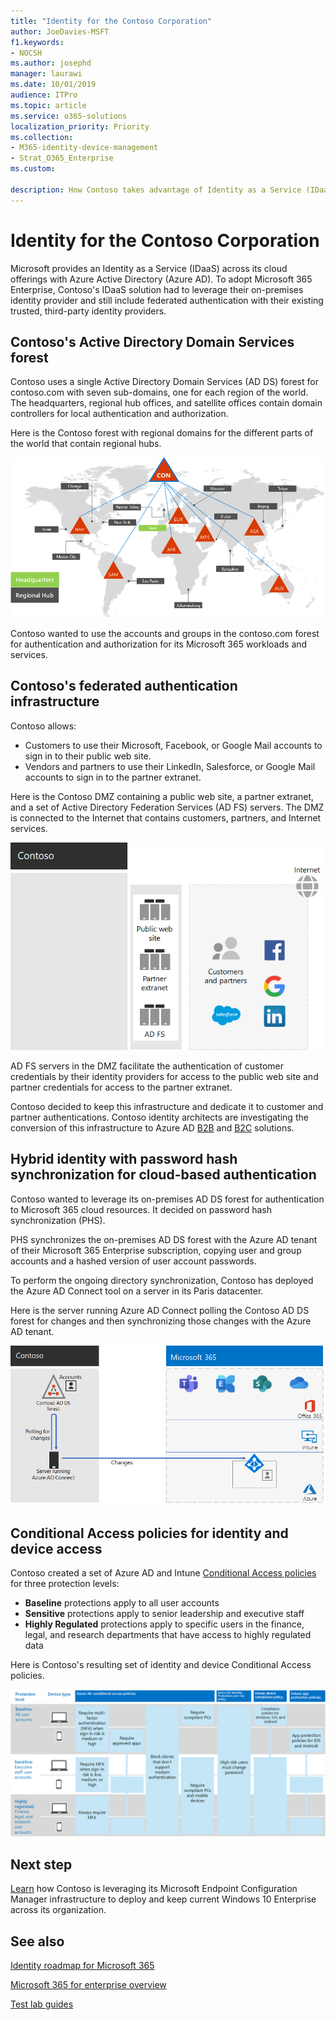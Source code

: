 ```yaml
---
title: "Identity for the Contoso Corporation"
author: JoeDavies-MSFT
f1.keywords:
- NOCSH
ms.author: josephd
manager: laurawi
ms.date: 10/01/2019
audience: ITPro
ms.topic: article
ms.service: o365-solutions
localization_priority: Priority
ms.collection: 
- M365-identity-device-management
- Strat_O365_Enterprise
ms.custom:

description: How Contoso takes advantage of Identity as a Service (IDaaS) and provides cloud-based authentication for its employees and federated authentication for its partners and customers.
---
```


# Identity for the Contoso Corporation

Microsoft provides an Identity as a Service (IDaaS) across its cloud offerings with Azure Active Directory (Azure AD). To adopt Microsoft 365 Enterprise, Contoso's IDaaS solution had to leverage their on-premises identity provider and still include federated authentication with their existing trusted, third-party identity providers.

## Contoso's Active Directory Domain Services forest

Contoso uses a single Active Directory Domain Services (AD DS) forest for contoso.com with seven sub-domains, one for each region of the world. The headquarters, regional hub offices, and satellite offices contain domain controllers for local authentication and authorization.

Here is the Contoso forest with regional domains for the different parts of the world that contain regional hubs.

![Contoso's forest and domains worldwide](../media/contoso-identity/contoso-identity-fig1.png)
 
Contoso wanted to use the accounts and groups in the contoso.com forest for authentication and authorization for its Microsoft 365 workloads and services.

## Contoso's federated authentication infrastructure

Contoso allows:

- Customers to use their Microsoft, Facebook, or Google Mail accounts to sign in to their public web site.
- Vendors and partners to use their LinkedIn, Salesforce, or Google Mail accounts to sign in to the partner extranet.

Here is the Contoso DMZ containing a public web site, a partner extranet, and a set of Active Directory Federation Services (AD FS) servers. The DMZ is connected to the Internet that contains customers, partners, and Internet services.

![Contoso's support for federated authentication for customers and partners](../media/contoso-identity/contoso-identity-fig2.png)
 
AD FS servers in the DMZ facilitate the authentication of customer credentials by their identity providers for access to the public web site and partner credentials for access to the partner extranet.

Contoso decided to keep this infrastructure and dedicate it to customer and partner authentications. Contoso identity architects are investigating the conversion of this infrastructure to Azure AD [B2B](https://docs.microsoft.com/azure/active-directory/b2b/hybrid-organizations) and [B2C](https://docs.microsoft.com/azure/active-directory-b2c/solution-articles) solutions.

## Hybrid identity with password hash synchronization for cloud-based authentication

Contoso wanted to leverage its on-premises AD DS forest for authentication to Microsoft 365 cloud resources. It decided on password hash synchronization (PHS).

PHS synchronizes the on-premises AD DS forest with the Azure AD tenant of their Microsoft 365 Enterprise subscription, copying user and group accounts and a hashed version of user account passwords. 

To perform the ongoing directory synchronization, Contoso has deployed the Azure AD Connect tool on a server in its Paris datacenter. 

Here is the server running Azure AD Connect polling the Contoso AD DS forest for changes and then synchronizing those changes with the Azure AD tenant.

![Contoso's PHS directory synchronization infrastructure](../media/contoso-identity/contoso-identity-fig4.png)
 
## Conditional Access policies for identity and device access

Contoso created a set of Azure AD and Intune [Conditional Access policies](identity-access-policies.md) for three protection levels:

- **Baseline** protections apply to all user accounts
- **Sensitive** protections apply to senior leadership and executive staff
- **Highly Regulated** protections apply to specific users in the finance, legal, and research departments that have access to highly regulated data

Here is Contoso's resulting set of identity and device Conditional Access policies.

![Contoso’s identity and device Conditional Access policies](../media/contoso-identity/contoso-identity-fig5.png)
 
## Next step

[Learn](contoso-win10.md) how Contoso is leveraging its Microsoft Endpoint Configuration Manager infrastructure to deploy and keep current Windows 10 Enterprise across its organization.

## See also

[Identity roadmap for Microsoft 365](identity-roadmap-microsoft-365.md)

[Microsoft 365 for enterprise overview](microsoft-365-overview.md)

[Test lab guides](m365-enterprise-test-lab-guides.md)
